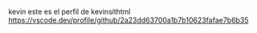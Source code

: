 kevin este es el perfil de kevinsithtml https://vscode.dev/profile/github/2a23dd63700a1b7b10623fafae7b6b35

